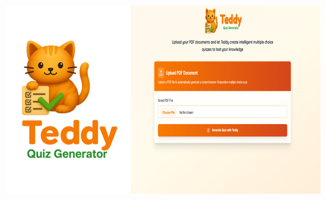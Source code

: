 

<div style="display:flex;justify-content:center">

<img src="image.png" height="500px"/>
<img src="image-1.png" />


<div>
